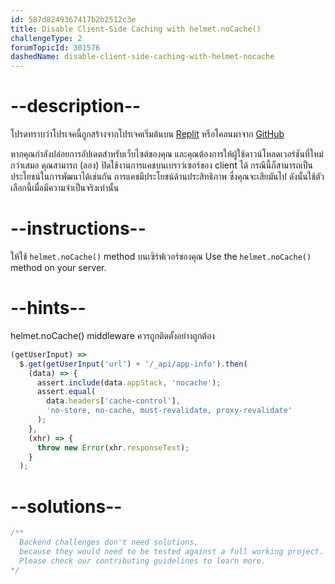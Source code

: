 ```yaml
---
id: 587d8249367417b2b2512c3e
title: Disable Client-Side Caching with helmet.noCache()
challengeType: 2
forumTopicId: 301576
dashedName: disable-client-side-caching-with-helmet-nocache
---
```


# --description--

โปรดทราบว่าโปรเจคนี้ถูกสร้างจากโปรเจคเริ่มต้นบน [Replit](https://replit.com/github/freeCodeCamp/boilerplate-infosec) หรือโคลนมาจาก [GitHub](https://github.com/freeCodeCamp/boilerplate-infosec/)

หากคุณกำลังปล่อยการอัปเดตสำหรับเว็บไซต์ของคุณ และคุณต้องการให้ผู้ใช้ดาวน์โหลดเวอร์ชันที่ใหม่กว่าเสมอ คุณสามารถ (ลอง) ปิดใช้งานการแคชบนเบราว์เซอร์ของ client ได้ กรณีนี้ก็สามารถเป็นประโยชน์ในการพัฒนาได้เช่นกัน การแคชมีประโยชน์ด้านประสิทธิภาพ ซึ่งคุณจะเสียมันไป ดังนั้นใช้ตัวเลือกนี้เมื่อมีความจำเป็นจริงเท่านั้น

# --instructions--

ให้ใช้ `helmet.noCache()` method บนเซิร์ฟเวอร์ของคุณ
Use the `helmet.noCache()` method on your server.

# --hints--

helmet.noCache() middleware ควรถูกติดตั้งอย่างถูกต้อง

```js
(getUserInput) =>
  $.get(getUserInput('url') + '/_api/app-info').then(
    (data) => {
      assert.include(data.appStack, 'nocache');
      assert.equal(
        data.headers['cache-control'],
        'no-store, no-cache, must-revalidate, proxy-revalidate'
      );
    },
    (xhr) => {
      throw new Error(xhr.responseText);
    }
  );
```

# --solutions--

```js
/**
  Backend challenges don't need solutions, 
  because they would need to be tested against a full working project. 
  Please check our contributing guidelines to learn more.
*/
```
